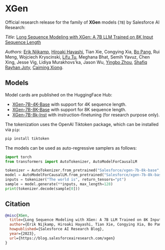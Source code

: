 # XGen

Official research release for the family of **XGen** models (`7B`) by Salesforce AI Research:

*Title*: [Long Sequence Modeling with XGen: A 7B LLM Trained on 8K Input Sequence Length](https://blog.salesforceairesearch.com/xgen/)

*Authors*: [Erik Nijkamp](https://eriknijkamp.com), [Hiroaki Hayashi](https://hiroakih.me/), Tian Xie, Congying Xia, [Bo Pang](https://scholar.google.com/citations?user=s9fNEVEAAAAJ&hl=en), Rui Meng, Wojciech Kryscinski, [Lifu Tu](https://home.ttic.edu/~lifu/), Meghana Bhat, Semih Yavuz, Chen Xing, Jesse Vig, Lidiya Murakhovs'ka, Jason Wu, [Yingbo Zhou](https://scholar.google.com/citations?user=H_6RQ7oAAAAJ&hl=en), [Shafiq Rayhan Joty](https://raihanjoty.github.io/), [Caiming Xiong](http://cmxiong.com/).

## Models

Model cards are published on the HuggingFace Hub:

* [XGen-7B-4K-Base](https://huggingface.co/Salesforce/xgen-7b-4k-base) with support for 4K sequence length.
* [XGen-7B-8K-Base](https://huggingface.co/Salesforce/xgen-7b-8k-base) with support for 8K sequence length.
* [XGen-7B-8k-Inst](https://huggingface.co/Salesforce/xgen-7b-8k-inst) with instruction-finetuning (for research purpose only).

The tokenization uses the OpenAI Tiktoken package, which can be installed via `pip`:

```sh
pip install tiktoken
```

The models can be used as auto-regressive samplers as follows:

```python
import torch
from transformers import AutoTokenizer, AutoModelForCausalLM

tokenizer = AutoTokenizer.from_pretrained("Salesforce/xgen-7b-8k-base", trust_remote_code=True)
model = AutoModelForCausalLM.from_pretrained("Salesforce/xgen-7b-8k-base", torch_dtype=torch.bfloat16)
inputs = tokenizer("The world is", return_tensors="pt")
sample = model.generate(**inputs, max_length=128)
print(tokenizer.decode(sample[0]))
```

## Citation

```bibtex
@misc{XGen,
  title={Long Sequence Modeling with XGen: A 7B LLM Trained on 8K Input Sequence Length},
  author={Erik Nijkamp, Hiroaki Hayashi, Tian Xie, Congying Xia, Bo Pang, Rui Meng, Wojciech Kryscinski, Lifu Tu, Meghana Bhat, Semih Yavuz, Chen Xing, Jesse Vig, Lidiya Murakhovs'ka, Jason Wu, Yingbo Zhou, Shafiq Rayhan Joty, Caiming Xiong},
  howpublished={Salesforce AI Research Blog},
  year={2023},
  url={https://blog.salesforceairesearch.com/xgen}
}
```
